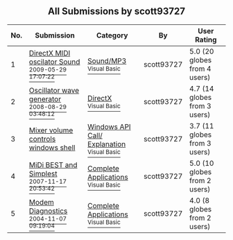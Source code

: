 ﻿<div align="center">

## All Submissions by scott93727

</div>

No.  | Submission | Category | By   | User Rating
---- | ---------- | -------- | ---- | -----------
1 | [DirectX MIDI oscilator Sound<br /><sup>2009-05-29 17:07:22</sup>](https://github.com/Planet-Source-Code/scott93727-directx-midi-oscilator-sound__1-72124) | [Sound/MP3<br /><sup>Visual Basic</sup>](../ByCategory/sound-mp3__1-45.md) | scott93727 | 5.0 (20 globes from 4 users)
2 | [Oscillator wave generator<br /><sup>2008-08-29 03:48:12</sup>](https://github.com/Planet-Source-Code/scott93727-oscillator-wave-generator__1-71018) | [DirectX<br /><sup>Visual Basic</sup>](../ByCategory/directx__1-44.md) | scott93727 | 4.7 (14 globes from 3 users)
3 | [Mixer volume controls windows shell<br />](https://github.com/Planet-Source-Code/scott93727-mixer-volume-controls-windows-shell__1-63229) | [Windows API Call/ Explanation<br /><sup>Visual Basic</sup>](../ByCategory/windows-api-call-explanation__1-39.md) | scott93727 | 3.7 (11 globes from 3 users)
4 | [MiDi BEST and Simplest<br /><sup>2007-11-17 20:53:42</sup>](https://github.com/Planet-Source-Code/scott93727-midi-best-and-simplest__1-69644) | [Complete Applications<br /><sup>Visual Basic</sup>](../ByCategory/complete-applications__1-27.md) | scott93727 | 5.0 (10 globes from 2 users)
5 | [Modem Diagnostics<br /><sup>2004-11-07 09:19:04</sup>](https://github.com/Planet-Source-Code/scott93727-modem-diagnostics__1-57140) | [Complete Applications<br /><sup>Visual Basic</sup>](../ByCategory/complete-applications__1-27.md) | scott93727 | 4.0 (8 globes from 2 users)
